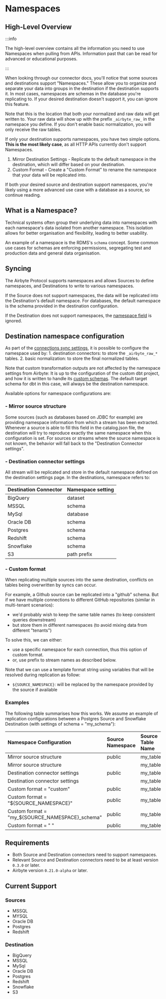 # Namespaces

## High-Level Overview

:::info

The high-level overview contains all the information you need to use Namespaces when pulling from APIs. Information past that can be read for advanced or educational purposes.

:::

When looking through our connector docs, you'll notice that some sources and destinations support "Namespaces." These allow you to organize and separate your data into groups in the destination if the destination supports it. In most cases, namespaces are schemas in the database you're replicating to. If your desired destination doesn't support it, you can ignore this feature.

Note that this is the location that both your normalized and raw data will get written to. Your raw data will show up with the prefix `_airbyte_raw_` in the namespace you define. If you don't enable basic normalization, you will only receive the raw tables.

If only your destination supports namespaces, you have two simple options. **This is the most likely case**, as all HTTP APIs currently don't support Namespaces.

1. Mirror Destination Settings - Replicate to the default namespace in the destination, which will differ based on your destination.
2. Custom Format - Create a "Custom Format" to rename the namespace that your data will be replicated into.

If both your desired source and destination support namespaces, you're likely using a more advanced use case with a database as a source, so continue reading.

## What is a Namespace?

Technical systems often group their underlying data into namespaces with each namespace's data isolated from another namespace. This isolation allows for better organisation and flexibility, leading to better usability.

An example of a namespace is the RDMS's `schema` concept. Some common use cases for schemas are enforcing permissions, segregating test and production data and general data organisation.

## Syncing

The Airbyte Protocol supports namespaces and allows Sources to define namespaces, and Destinations to write to various namespaces.

If the Source does not support namespaces, the data will be replicated into the Destination's default namespace. For databases, the default namespace is the schema provided in the destination configuration.

If the Destination does not support namespaces, the [namespace field](https://github.com/airbytehq/airbyte/blob/master/airbyte-protocol/models/src/main/resources/airbyte_protocol/airbyte_protocol.yaml#L64) is ignored.

## Destination namespace configuration

As part of the [connections sync settings](connections/), it is possible to configure the namespace used by: 1. destination connectors: to store the `_airbyte_raw_*` tables. 2. basic normalization: to store the final normalized tables.

Note that custom transformation outputs are not affected by the namespace settings from Airbyte: It is up to the configuration of the custom dbt project, and how it is written to handle its [custom schemas](https://docs.getdbt.com/docs/building-a-dbt-project/building-models/using-custom-schemas). The default target schema for dbt in this case, will always be the destination namespace.

Available options for namespace configurations are:

### - Mirror source structure

Some sources \(such as databases based on JDBC for example\) are providing namespace information from which a stream has been extracted. Whenever a source is able to fill this field in the catalog.json file, the destination will try to reproduce exactly the same namespace when this configuration is set. For sources or streams where the source namespace is not known, the behavior will fall back to the "Destination Connector settings".

### - Destination connector settings

All stream will be replicated and store in the default namespace defined on the destination settings page. In the destinations, namespace refers to:

| Destination Connector | Namespace setting |
| :--- | :--- |
| BigQuery | dataset |
| MSSQL | schema |
| MySql | database |
| Oracle DB | schema |
| Postgres | schema |
| Redshift | schema |
| Snowflake | schema |
| S3 | path prefix |

### - Custom format

When replicating multiple sources into the same destination, conflicts on tables being overwritten by syncs can occur.

For example, a Github source can be replicated into a "github" schema. But if we have multiple connections to different GitHub repositories \(similar in multi-tenant scenarios\):

* we'd probably wish to keep the same table names \(to keep consistent queries downstream\)
* but store them in different namespaces \(to avoid mixing data from different "tenants"\)

To solve this, we can either:

* use a specific namespace for each connection, thus this option of custom format.
* or, use prefix to stream names as described below.

Note that we can use a template format string using variables that will be resolved during replication as follow:

* `${SOURCE_NAMESPACE}`: will be replaced by the namespace provided by the source if available

### Examples

The following table summarises how this works. We assume an example of replication configurations between a Postgres Source and Snowflake Destination \(with settings of schema = "my\_schema"\):

| Namespace Configuration | Source Namespace | Source Table Name | Destination Namespace | Destination Table Name |
| :--- | :--- | :--- | :--- | :--- |
| Mirror source structure | public | my\_table | public | my\_table |
| Mirror source structure |  | my\_table | my\_schema | my\_table |
| Destination connector settings | public | my\_table | my\_schema | my\_table |
| Destination connector settings |  | my\_table | my\_schema | my\_table |
| Custom format = "custom" | public | my\_table | custom | my\_table |
| Custom format = "${SOURCE\_NAMESPACE}" | public | my\_table | public | my\_table |
| Custom format = "my\_${SOURCE\_NAMESPACE}\_schema" | public | my\_table | my\_public\_schema | my\_table |
| Custom format = "   " | public | my\_table | my\_schema | my\_table |

## Requirements

* Both Source and Destination connectors need to support namespaces.
* Relevant Source and Destination connectors need to be at least version `0.3.0` or later.
* Airbyte version `0.21.0-alpha` or later.

## Current Support

### Sources

* MSSQL
* MYSQL
* Oracle DB
* Postgres
* Redshift

### Destination

* BigQuery
* MSSQL
* MySql
* Oracle DB
* Postgres
* Redshift
* Snowflake
* S3

